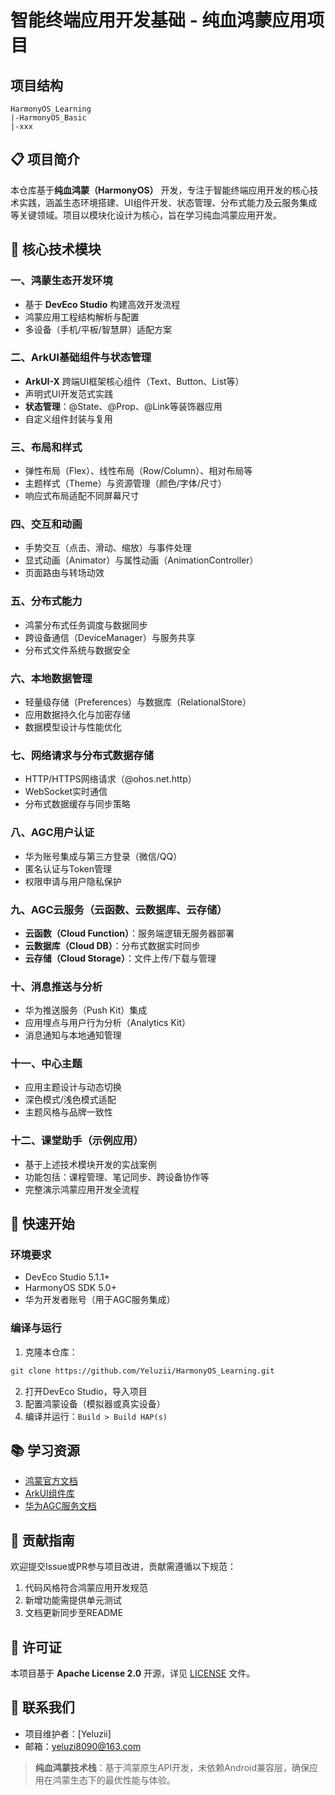 # 智能终端应用开发基础 - 纯血鸿蒙应用项目

## 项目结构

```
HarmonyOS_Learning
|-HarmonyOS_Basic
|-xxx
```




## 📋 项目简介
本仓库基于**纯血鸿蒙（HarmonyOS）** 开发，专注于智能终端应用开发的核心技术实践，涵盖生态环境搭建、UI组件开发、状态管理、分布式能力及云服务集成等关键领域。项目以模块化设计为核心，旨在学习纯血鸿蒙应用开发。


## 📁 核心技术模块

### 一、鸿蒙生态开发环境
- 基于 **DevEco Studio** 构建高效开发流程
- 鸿蒙应用工程结构解析与配置
- 多设备（手机/平板/智慧屏）适配方案


### 二、ArkUI基础组件与状态管理
- **ArkUI-X** 跨端UI框架核心组件（Text、Button、List等）
- 声明式UI开发范式实践
- **状态管理**：@State、@Prop、@Link等装饰器应用
- 自定义组件封装与复用


### 三、布局和样式
- 弹性布局（Flex）、线性布局（Row/Column）、相对布局等
- 主题样式（Theme）与资源管理（颜色/字体/尺寸）
- 响应式布局适配不同屏幕尺寸


### 四、交互和动画
- 手势交互（点击、滑动、缩放）与事件处理
- 显式动画（Animator）与属性动画（AnimationController）
- 页面路由与转场动效


### 五、分布式能力
- 鸿蒙分布式任务调度与数据同步
- 跨设备通信（DeviceManager）与服务共享
- 分布式文件系统与数据安全


### 六、本地数据管理
- 轻量级存储（Preferences）与数据库（RelationalStore）
- 应用数据持久化与加密存储
- 数据模型设计与性能优化


### 七、网络请求与分布式数据存储
- HTTP/HTTPS网络请求（@ohos.net.http）
- WebSocket实时通信
- 分布式数据缓存与同步策略


### 八、AGC用户认证
- 华为账号集成与第三方登录（微信/QQ）
- 匿名认证与Token管理
- 权限申请与用户隐私保护


### 九、AGC云服务（云函数、云数据库、云存储）
- **云函数（Cloud Function）**：服务端逻辑无服务器部署
- **云数据库（Cloud DB）**：分布式数据实时同步
- **云存储（Cloud Storage）**：文件上传/下载与管理


### 十、消息推送与分析
- 华为推送服务（Push Kit）集成
- 应用埋点与用户行为分析（Analytics Kit）
- 消息通知与本地通知管理


### 十一、中心主题
- 应用主题设计与动态切换
- 深色模式/浅色模式适配
- 主题风格与品牌一致性


### 十二、课堂助手（示例应用）
- 基于上述技术模块开发的实战案例
- 功能包括：课程管理、笔记同步、跨设备协作等
- 完整演示鸿蒙应用开发全流程


## 🚀 快速开始

### 环境要求
- DevEco Studio 5.1.1+
- HarmonyOS SDK 5.0+
- 华为开发者账号（用于AGC服务集成）


### 编译与运行
1. 克隆本仓库：
```bash
git clone https://github.com/Yeluzii/HarmonyOS_Learning.git
```
2. 打开DevEco Studio，导入项目
3. 配置鸿蒙设备（模拟器或真实设备）
4. 编译并运行：`Build > Build HAP(s)`


## 📚 学习资源
- [鸿蒙官方文档](https://developer.harmonyos.com/cn/docs/documentation/doc-guides/introduction-0000001054133938)
- [ArkUI组件库](https://developer.harmonyos.com/cn/docs/documentation/doc-references/arkui-components-overview-0000001524749445)
- [华为AGC服务文档](https://developer.huawei.com/consumer/cn/doc/development/AppGallery-connect-Guides/agc-introduction-0000001057496287)


## 🤝 贡献指南
欢迎提交Issue或PR参与项目改进，贡献需遵循以下规范：
1. 代码风格符合鸿蒙应用开发规范
2. 新增功能需提供单元测试
3. 文档更新同步至README


## 📄 许可证
本项目基于 **Apache License 2.0** 开源，详见 [LICENSE](LICENSE) 文件。


## 📧 联系我们
- 项目维护者：[Yeluzii]
- 邮箱：yeluzi8090@163.com


> **纯血鸿蒙技术栈**：基于鸿蒙原生API开发，未依赖Android兼容层，确保应用在鸿蒙生态下的最优性能与体验。
